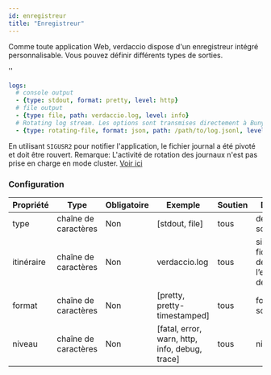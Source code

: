 ```yaml
---
id: enregistreur
title: "Enregistreur"
---
```


Comme toute application Web, verdaccio dispose d'un enregistreur intégré personnalisable. Vous pouvez définir différents types de sorties.

<div id="codefund">''</div>

```yaml
logs:
  # console output
  - {type: stdout, format: pretty, level: http}
  # file output
  - {type: file, path: verdaccio.log, level: info}
  # Rotating log stream. Les options sont transmises directement à Bunyan. Voir: https://github.com/trentm/node-bunyan#stream-type-rotating-file
  - {type: rotating-file, format: json, path: /path/to/log.jsonl, level: http, options: {period: 1d}}
```

En utilisant `SIGUSR2` pour notifier l'application, le fichier journal a été pivoté et doit être rouvert. Remarque: L'activité de rotation des journaux n'est pas prise en charge en mode cluster. [Voir ici](https://github.com/trentm/node-bunyan#stream-type-rotating-file)

### Configuration

| Propriété  | Type                 | Obligatoire | Exemple                                        | Soutien | Description                                                    |
| ---------- | -------------------- | ----------- | ---------------------------------------------- | ------- | -------------------------------------------------------------- |
| type       | chaîne de caractères | Non         | [stdout, file]                                 | tous    | définir la sortie                                              |
| itinéraire | chaîne de caractères | Non         | verdaccio.log                                  | tous    | si le type est fichier, définissez l’emplacement de ce fichier |
| format     | chaîne de caractères | Non         | [pretty, pretty-timestamped]                   | tous    | format de la sortie                                            |
| niveau     | chaîne de caractères | Non         | [fatal, error, warn, http, info, debug, trace] | tous    | niveau détaillé                                                |